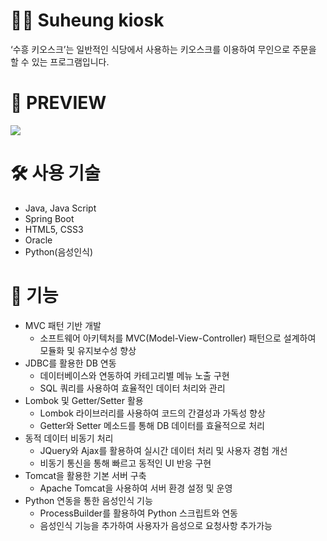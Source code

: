 # 👨‍🏫 Suheung kiosk
‘수흥 키오스크’는 일반적인 식당에서 사용하는 키오스크를 이용하여 무인으로 주문을 할 수 있는 프로그램입니다.


# 🔎 PREVIEW
<img src="https://github.com/user-attachments/assets/8fe9c3e3-fbf9-41ad-97ab-7e709030b1fc">

# 🛠 사용 기술
- Java, Java Script
- Spring Boot
- HTML5, CSS3
- Oracle
- Python(음성인식)


# 📌 기능
- MVC 패턴 기반 개발
    - 소프트웨어 아키텍처를 MVC(Model-View-Controller) 패턴으로 설계하여 모듈화 및 유지보수성 향상
- JDBC를 활용한 DB 연동
  - 데이터베이스와 연동하여 카테고리별 메뉴 노출 구현
  - SQL 쿼리를 사용하여 효율적인 데이터 처리와 관리
- Lombok 및 Getter/Setter 활용
  - Lombok 라이브러리를 사용하여 코드의 간결성과 가독성 향상
  - Getter와 Setter 메소드를 통해 DB 데이터를 효율적으로 처리
- 동적 데이터 비동기 처리
  - JQuery와 Ajax를 활용하여 실시간 데이터 처리 및 사용자 경험 개선
  - 비동기 통신을 통해 빠르고 동적인 UI 반응 구현
- Tomcat을 활용한 기본 서버 구축
  - Apache Tomcat을 사용하여 서버 환경 설정 및 운영
- Python 연동을 통한 음성인식 기능
  - ProcessBuilder를 활용하여 Python 스크립트와 연동
  - 음성인식 기능을 추가하여 사용자가 음성으로 요청사항 추가가능


